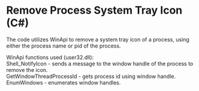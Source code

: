 # Remove Process System Tray Icon (C#)
The code utilizes WinApi to remove a system tray icon of a process, using either the process name or pid of the process.

WinApi functions used (user32.dll):  
Shell_NotifyIcon - sends a message to the window handle of the process to remove the icon.  
GetWindowThreadProcessId - gets process id using window handle.  
EnumWindows - enumerates window handles.  

